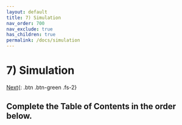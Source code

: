 ```yaml
---
layout: default
title: 7) Simulation
nav_order: 700
nav_exclude: true
has_children: true
permalink: /docs/simulation
---
```


# 7) Simulation

[Next](/lab-aemc-utah/docs/request-developer-access){: .btn .btn-green .fs-2}

## Complete the Table of Contents in the order below.